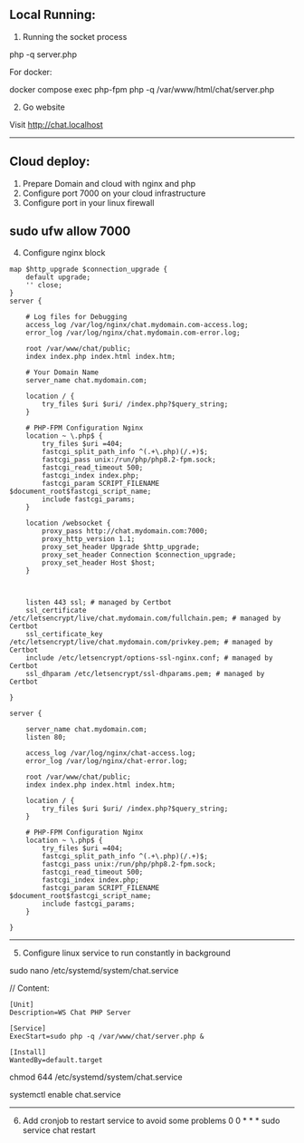 ## Local Running:


1. Running the socket process

php -q server.php


For docker:

docker compose exec php-fpm php -q /var/www/html/chat/server.php


2. Go website

Visit http://chat.localhost

------------------------------------------------

## Cloud deploy:

1. Prepare Domain and cloud with nginx and php
2. Configure port 7000 on your cloud infrastructure
3. Configure port in your linux firewall

sudo ufw allow 7000
-------------------------------------------------
4. Configure nginx block

```
map $http_upgrade $connection_upgrade {
    default upgrade;
    '' close;
}
server {

    # Log files for Debugging
    access_log /var/log/nginx/chat.mydomain.com-access.log;
    error_log /var/log/nginx/chat.mydomain.com-error.log;

    root /var/www/chat/public;
    index index.php index.html index.htm;

    # Your Domain Name
    server_name chat.mydomain.com;

    location / {
        try_files $uri $uri/ /index.php?$query_string;
    }

    # PHP-FPM Configuration Nginx
    location ~ \.php$ {
        try_files $uri =404;
        fastcgi_split_path_info ^(.+\.php)(/.+)$;
        fastcgi_pass unix:/run/php/php8.2-fpm.sock;
        fastcgi_read_timeout 500;
        fastcgi_index index.php;
        fastcgi_param SCRIPT_FILENAME $document_root$fastcgi_script_name;
        include fastcgi_params;
    }

    location /websocket {
        proxy_pass http://chat.mydomain.com:7000;
        proxy_http_version 1.1;
        proxy_set_header Upgrade $http_upgrade;
        proxy_set_header Connection $connection_upgrade;
        proxy_set_header Host $host;
    }



    listen 443 ssl; # managed by Certbot
    ssl_certificate /etc/letsencrypt/live/chat.mydomain.com/fullchain.pem; # managed by Certbot
    ssl_certificate_key /etc/letsencrypt/live/chat.mydomain.com/privkey.pem; # managed by Certbot
    include /etc/letsencrypt/options-ssl-nginx.conf; # managed by Certbot
    ssl_dhparam /etc/letsencrypt/ssl-dhparams.pem; # managed by Certbot

}

server {

    server_name chat.mydomain.com;
    listen 80;

    access_log /var/log/nginx/chat-access.log;
    error_log /var/log/nginx/chat-error.log;

    root /var/www/chat/public;
    index index.php index.html index.htm;

    location / {
        try_files $uri $uri/ /index.php?$query_string;
    }

    # PHP-FPM Configuration Nginx
    location ~ \.php$ {
        try_files $uri =404;
        fastcgi_split_path_info ^(.+\.php)(/.+)$;
        fastcgi_pass unix:/run/php/php8.2-fpm.sock;
        fastcgi_read_timeout 500;
        fastcgi_index index.php;
        fastcgi_param SCRIPT_FILENAME $document_root$fastcgi_script_name;
        include fastcgi_params;
    }

}

```

-------------------------------------------------------------------
5. Configure linux service to run constantly in background
   
sudo nano /etc/systemd/system/chat.service

// Content:
```
[Unit]
Description=WS Chat PHP Server
 
[Service]
ExecStart=sudo php -q /var/www/chat/server.php &
 
[Install]
WantedBy=default.target
```

chmod 644 /etc/systemd/system/chat.service

systemctl enable chat.service

-----------------------------------------------------------------
6. Add cronjob to restart service to avoid some problems
0 0 * * * sudo service chat restart

